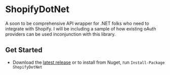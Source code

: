 # ShopifyDotNet

A soon to be comprehensive API wrapper for .NET folks who need to integrate with Shopify. I will be including a sample of how existing oAuth providers can be used inconjunction with this library.

## Get Started

* Download the [latest release](/releases) or to install from Nuget, run ```Install-Package ShopifyDotNet```